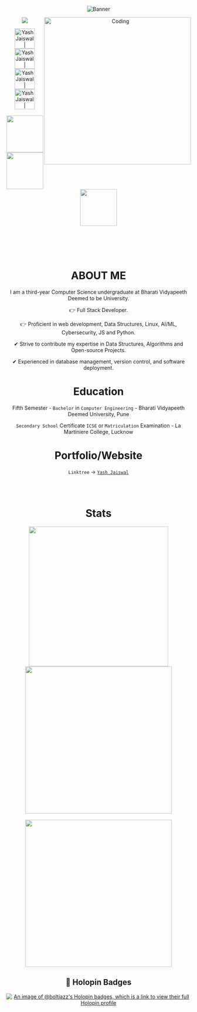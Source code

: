 <!--- header image --->

<div align="center">
<p align="center">
  <!---  <img alt="Banner" width="961" height="400"  src="https://user-images.githubusercontent.com/74038190/225813708-98b745f2-7d22-48cf-9150-083f1b00d6c9.gif"> --->
  <img alt="Banner" style="{max-height: 0px}"  src="https://user-images.githubusercontent.com/74038190/225813708-98b745f2-7d22-48cf-9150-083f1b00d6c9.gif">
</p>
<!--- portfolio launch image --->

  <!-- gif image -->
  <img align="right" alt="Coding" width="400" src="https://media.tenor.com/rePDfDWO3XoAAAAd/hacking.gif">
 <!--<img align="left" alt="Hacker" height="290" width="360" src="https://user-images.githubusercontent.com/74038190/229223156-0cbdaba9-3128-4d8e-8719-b6b4cf741b67.gif"> -->
  
  ![](https://komarev.com/ghpvc/?username=Boltjazz&color=blueviolet&label=Profile+Views)

  
<!--- social media icons, you can find them in the assets directory of this repo --->
  
<a href="https://twitter.com/">
    <img height="55" alt="Yash Jaiswal | Twitter" src="https://user-images.githubusercontent.com/60597290/152035696-80cad2ec-b4dd-4552-88e6-b6b466124f5b.png" />
</a>    
  
<a href="https://www.linkedin.com/in/boltjazz/" target="_blank">
  <img height="55" alt="Yash Jaiswal | LinkedIn"  src="https://user-images.githubusercontent.com/60597290/152035581-a7c6c0c3-65c3-4160-89c0-e90ddc1e8d4e.png"/>
</a> 
  
<a href="https://stackoverflow.com/users/22658065/yash-jaiswal" target="_blank">
  <img height="55" alt="Yash Jaiswal | StackOverFlow" src="https://user-images.githubusercontent.com/60597290/152035786-d00aa1c3-56af-4d45-8a3c-15846d1a123d.png" />
</a>
  
<a href="https://www.instagram.com/yash_.jaiswal" target="_blank">
  <img height="55" alt="Yash Jaiswal | Instagram"  src="https://user-images.githubusercontent.com/60597290/152036063-21242e52-af65-4a33-af5d-790466244407.png" />
</a>

  
<!--- a bit of vertical space & languages text --->
  
<div>&nbsp;</div>
  

<div></div>
  
  
<!--- language icons --->
  

<img height="100" src="https://user-images.githubusercontent.com/60597290/152366251-81e7024b-81c6-422c-ae71-ad035850d030.png" />
<img height="100" src="https://user-images.githubusercontent.com/60597290/152366154-ec1ddf07-fcf8-41f5-a5f8-ccfc331622a2.png" />
<img height="100" src="https://user-images.githubusercontent.com/60597290/152366741-4ebfc910-49b4-4365-829d-89f9a5873ff5.png" /> 
  
  
&nbsp;

<br><br/>

<h1 align="center">
  ABOUT ME
</h1>
  
<!-- <img width="135" height="180" src="https://github.com/Boltjazz/Boltjazz/assets/110303755/fd158b80-b847-4b22-8c43-56b1a50480bf"
 /> -->
  
I am a third-year Computer Science undergraduate at Bharati Vidyapeeth Deemed to be University.

👉 Full Stack Developer.

👉 Proficient in web development, Data Structures, Linux, AI/ML, Cybersecurity, JS and Python.

✔ Strive to contribute my expertise in Data Structures, Algorithms and Open-source Projects.

✔ Experienced in database management, version control, and software deployment.
  
  
  <!--- Education --->  
  
<h1 align="center">
    Education 
    </h2>

  Fifth Semester - `Bachelor` in `Computer Engineering` - Bharati Vidyapeeth Deemed University, Pune
  
  `Secondary School` Certificate `ICSE` or `Matriculation` Examination - La Martiniere College, Lucknow

  
  <!--- Portfolio/Website --->  
  
<h1 align="center">
    Portfolio/Website
    </h2>
  
 <!-- `Portfolio` -> <a href="" target="_blank">`Yash jaiswal`</a> -->
  
  `Linktree` -> <a href="https://linktr.ee/boltjazz" target="_blank">`Yash Jaiswal`</a>
  
 

  
  <!--- adding 3D earth icon to show some love for the environment 🌏 --->
  
<!--- <img height="40" src="https://user-images.githubusercontent.com/60597290/152370900-69dce999-2e00-4227-9547-917fa1a4b06e.png" />--->
<br><br>

  <h1 align="center">
    Stats
    </h2>
<p align="center">
  
  <img width="380px" src="https://github-readme-stats.vercel.app/api?username=boltjazz&count_private=true&show_icons=true&theme=material-palenight&hide_border=true&bg_color=1F222E" />
  <img width="400px" src="https://github-readme-streak-stats.herokuapp.com?user=boltjazz&theme=material-palenight&hide_border=true&fire=C77800&ring=7C2AE8&background=1F222E" />
  <br><br>
  <img width="400px" max-height="195px" src="https://github-readme-stats.vercel.app/api/top-langs/?username=boltjazz&theme=material-palenight&show_icons=true&hide_border=true&layout=compact" />

 <!-- ![boltjazz's Streak](https://github-readme-streak-stats.herokuapp.com/?user=boltjazz&theme=material-palenight&hide_border=true) -->
 <!-- [![An image of @boltjazz's Holopin badges, which is a link to view their full Holopin profile](https://holopin.me/boltjazz)](https://holopin.io/@boltjazz) -->

 
  
</p>


<!--- Github snack contribution graph 
  
<div align="center"> <img src="https://raw.githubusercontent.com/muhiqsimui/muhiqsimui/output/github-contribution-grid-snake.svg" /></div>--->

<!--- building footer with spaceship question 
  
![footer](https://user-images.githubusercontent.com/60597290/152518980-fa55fbc8-81fe-4bba-bf52-21320455e217.png)
<img height="50" src="https://user-images.githubusercontent.com/60597290/152519754-992acfbc-39df-489d-a01a-72ea86a08996.png" />--->

  <h2>📌 Holopin Badges</h3>
  
 [![An image of @boltjazz's Holopin badges, which is a link to view their full Holopin profile](https://holopin.me/boltjazz)](https://holopin.io/@boltjazz)
 </div>
